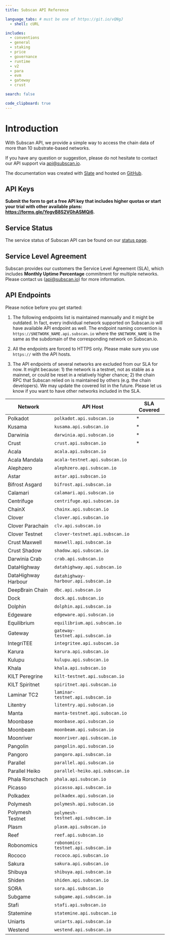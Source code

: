 ```yaml
---
title: Subscan API Reference

language_tabs: # must be one of https://git.io/vQNgJ
  - shell: cURL

includes:
  - conventions
  - general
  - staking
  - price
  - governance
  - runtime
  - v2
  - para
  - evm
  - gateway
  - crust

search: false

code_clipboard: true
---
```


# Introduction

With Subscan API, we provide a simple way to access the chain data of more than 10 substrate-based networks.

If you have any question or suggestion, please do not hesitate to contact our API support via [api@subscan.io](mailto:api@subscan.io).

The documentation was created with [Slate](https://github.com/slatedocs/slate) and hosted on [GitHub](https://github.com/itering/subscan-api-docs).

## API Keys

**Submit the form to get a free API key that includes higher quotas or start your trial with other available plans: <https://forms.gle/YegvB8S2VGhASMQi6>.**

## Service Status

The service status of Subscan API can be found on our [status page](https://subscan.statuspage.io).

## Service Level Agreement

Subscan provides our customers the Service Level Agreement (SLA), which includes **Monthly Uptime Percentage** commitment for multiple networks. Please contact us ([api@subscan.io](mailto:api@subscan.io)) for more information.

## API Endpoints

Please notice before you get started:

1. The following endpoints list is maintained mannually and it might be outdated. In fact, every individual network supported on Subscan.io will have available API endpoint as well. The endpoint naming convention is `https://$NETWORK_NAME.api.subscan.io` where the `$NETWORK_NAME` is the same as the subdomain of the corresponding network on Subscan.io.

2. All the endpoints are forced to HTTPS only. Please make sure you use `https://` with the API hosts.

3. The API endpoints of several networks are excluded from our SLA for now. It might because: 1) the network is a testnet, not as stable as a mainnet, or could be reset in a relatively higher chance; 2) the chain RPC that Subscan relied on is maintained by others (e.g. the chain developers). We may update the covered list in the future. Please let us know if you want to have other networks included in the SLA.

| Network             | API Host                             | SLA Covered |
| ------------------- | ------------------------------------ | ----------- |
| Polkadot            | `polkadot.api.subscan.io`            | \*          |
| Kusama              | `kusama.api.subscan.io`              | \*          |
| Darwinia            | `darwinia.api.subscan.io`            | \*          |
| Crust               | `crust.api.subscan.io`               | \*          |
| Acala               | `acala.api.subscan.io`               |             |
| Acala Mandala       | `acala-testnet.api.subscan.io`       |             |
| Alephzero           | `alephzero.api.subscan.io`           |             |
| Astar               | `astar.api.subscan.io`               |             |
| Bifrost Asgard      | `bifrost.api.subscan.io`             |             |
| Calamari            | `calamari.api.subscan.io`            |             |
| Centrifuge          | `centrifuge.api.subscan.io`          |             |
| ChainX              | `chainx.api.subscan.io`              |             |
| Clover              | `clover.api.subscan.io`              |             |
| Clover Parachain    | `clv.api.subscan.io`                 |             |
| Clover Testnet      | `clover-testnet.api.subscan.io`      |             |
| Crust Maxwell       | `maxwell.api.subscan.io`             |             |
| Crust Shadow        | `shadow.api.subscan.io`              |             |
| Darwinia Crab       | `crab.api.subscan.io`                |             |
| DataHighway         | `datahighway.api.subscan.io`         |             |
| DataHighway Harbour | `datahighway-harbour.api.subscan.io` |             |
| DeepBrain Chain     | `dbc.api.subscan.io`                 |             |
| Dock                | `dock.api.subscan.io`                |             |
| Dolphin             | `dolphin.api.subscan.io`             |             |
| Edgeware            | `edgeware.api.subscan.io`            |             |
| Equilibrium         | `equilibrium.api.subscan.io`         |             |
| Gateway             | `gateway-testnet.api.subscan.io`     |             |
| IntegriTEE          | `integritee.api.subscan.io`          |             |
| Karura              | `karura.api.subscan.io`              |             |
| Kulupu              | `kulupu.api.subscan.io`              |             |
| Khala               | `khala.api.subscan.io`               |             |
| KILT Peregrine      | `kilt-testnet.api.subscan.io`        |             |
| KILT Spiritnet      | `spiritnet.api.subscan.io`           |             |
| Laminar TC2         | `laminar-testnet.api.subscan.io`     |             |
| Litentry            | `litentry.api.subscan.io`            |             |
| Manta               | `manta-testnet.api.subscan.io`       |             |
| Moonbase            | `moonbase.api.subscan.io`            |             |
| Moonbeam            | `moonbeam.api.subscan.io`            |             |
| Moonriver           | `moonriver.api.subscan.io`           |             |
| Pangolin            | `pangolin.api.subscan.io`            |             |
| Pangoro             | `pangoro.api.subscan.io`             |             |
| Parallel            | `parallel.api.subscan.io`            |             |
| Parallel Heiko      | `parallel-heiko.api.subscan.io`      |             |
| Phala Rorschach     | `phala.api.subscan.io`               |             |
| Picasso             | `picasso.api.subscan.io`             |             |
| Polkadex            | `polkadex.api.subscan.io`            |             |
| Polymesh            | `polymesh.api.subscan.io`            |             |
| Polymesh Testnet    | `polymesh-testnet.api.subscan.io`    |             |
| Plasm               | `plasm.api.subscan.io`               |             |
| Reef                | `reef.api.subscan.io`                |             |
| Robonomics          | `robonomics-testnet.api.subscan.io`  |             |
| Rococo              | `rococo.api.subscan.io`              |             |
| Sakura              | `sakura.api.subscan.io`              |             |
| Shibuya             | `shibuya.api.subscan.io`             |             |
| Shiden              | `shiden.api.subscan.io`              |             |
| SORA                | `sora.api.subscan.io`                |             |
| Subgame             | `subgame.api.subscan.io`             |             |
| Stafi               | `stafi.api.subscan.io`               |             |
| Statemine           | `statemine.api.subscan.io`           |             |
| Uniarts             | `uniarts.api.subscan.io`             |             |
| Westend             | `westend.api.subscan.io`             |             |
